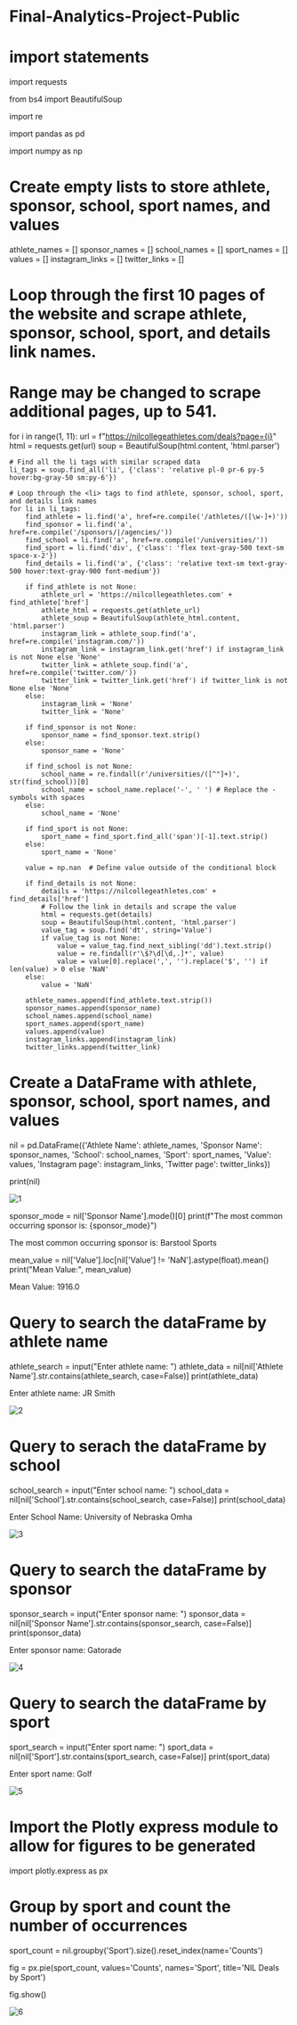 # Final-Analytics-Project-Public

# import statements
import requests

from bs4 import BeautifulSoup

import re

import pandas as pd

import numpy as np


# Create empty lists to store athlete, sponsor, school, sport names, and values
athlete_names = []
sponsor_names = []
school_names = []
sport_names = []
values = []
instagram_links = []
twitter_links = []


# Loop through the first 10 pages of the website and scrape athlete, sponsor, school, sport, and details link names.
# Range may be changed to scrape additional pages, up to 541.
for i in range(1, 11):
    url = f"https://nilcollegeathletes.com/deals?page={i}"
    html = requests.get(url)
    soup = BeautifulSoup(html.content, 'html.parser')

    # Find all the li tags with similar scraped data
    li_tags = soup.find_all('li', {'class': 'relative pl-0 pr-6 py-5 hover:bg-gray-50 sm:py-6'})

    # Loop through the <li> tags to find athlete, sponsor, school, sport, and details link names
    for li in li_tags:
        find_athlete = li.find('a', href=re.compile('/athletes/([\w-]+)'))
        find_sponsor = li.find('a', href=re.compile('/sponsors/|/agencies/'))
        find_school = li.find('a', href=re.compile('/universities/'))
        find_sport = li.find('div', {'class': 'flex text-gray-500 text-sm space-x-2'})
        find_details = li.find('a', {'class': 'relative text-sm text-gray-500 hover:text-gray-900 font-medium'})

        if find_athlete is not None:
            athlete_url = 'https://nilcollegeathletes.com' + find_athlete['href']
            athlete_html = requests.get(athlete_url)
            athlete_soup = BeautifulSoup(athlete_html.content, 'html.parser')
            instagram_link = athlete_soup.find('a', href=re.compile('instagram.com/'))
            instagram_link = instagram_link.get('href') if instagram_link is not None else 'None'
            twitter_link = athlete_soup.find('a', href=re.compile('twitter.com/'))
            twitter_link = twitter_link.get('href') if twitter_link is not None else 'None'
        else:
            instagram_link = 'None'
            twitter_link = 'None'

        if find_sponsor is not None:
            sponsor_name = find_sponsor.text.strip()
        else:
            sponsor_name = 'None'

        if find_school is not None:
            school_name = re.findall(r'/universities/([^"]+)', str(find_school))[0]
            school_name = school_name.replace('-', ' ') # Replace the - symbols with spaces
        else:
            school_name = 'None'

        if find_sport is not None:
            sport_name = find_sport.find_all('span')[-1].text.strip()
        else:
            sport_name = 'None'

        value = np.nan  # Define value outside of the conditional block

        if find_details is not None:
            details = 'https://nilcollegeathletes.com' + find_details['href']
            # Follow the link in details and scrape the value
            html = requests.get(details)
            soup = BeautifulSoup(html.content, 'html.parser')
            value_tag = soup.find('dt', string='Value')
            if value_tag is not None:
                value = value_tag.find_next_sibling('dd').text.strip()
                value = re.findall(r'\$?\d[\d,.]*', value)
                value = value[0].replace(',', '').replace('$', '') if len(value) > 0 else 'NaN'
        else:
            value = 'NaN'

        athlete_names.append(find_athlete.text.strip())
        sponsor_names.append(sponsor_name)
        school_names.append(school_name)
        sport_names.append(sport_name)
        values.append(value)
        instagram_links.append(instagram_link)
        twitter_links.append(twitter_link)


# Create a DataFrame with athlete, sponsor, school, sport names, and values
nil = pd.DataFrame({'Athlete Name': athlete_names, 'Sponsor Name': sponsor_names, 'School': school_names, 'Sport': sport_names, 'Value': values, 'Instagram page': instagram_links, 'Twitter page': twitter_links})


print(nil)

![1](https://github.com/Cgrutsch/Final-Analytics-Project-Public/assets/123528826/e4149d28-d1ad-4925-a526-145b208df3ad)



sponsor_mode = nil['Sponsor Name'].mode()[0]
print(f"The most common occurring sponsor is: {sponsor_mode}")

  The most common occurring sponsor is: Barstool Sports
  
  
  
  
  
mean_value = nil['Value'].loc[nil['Value'] != 'NaN'].astype(float).mean()
print("Mean Value:", mean_value)

  Mean Value: 1916.0
  
# Query to search the dataFrame by athlete name
athlete_search = input("Enter athlete name: ")
athlete_data = nil[nil['Athlete Name'].str.contains(athlete_search, case=False)]
print(athlete_data)

Enter athlete name: JR Smith
   
![2](https://github.com/Cgrutsch/Final-Analytics-Project-Public/assets/123528826/cb59b067-c0ce-41ef-8784-547a5e27c971)


# Query to serach the dataFrame by school
school_search = input("Enter school name: ")
school_data = nil[nil['School'].str.contains(school_search, case=False)]
print(school_data)

Enter School Name: University of Nebraska Omha

![3](https://github.com/Cgrutsch/Final-Analytics-Project-Public/assets/123528826/2333266e-57b3-45be-964b-2792e959017b)


# Query to search the dataFrame by sponsor
sponsor_search = input("Enter sponsor name: ")
sponsor_data = nil[nil['Sponsor Name'].str.contains(sponsor_search, case=False)]
print(sponsor_data)

Enter sponsor name: Gatorade
  
![4](https://github.com/Cgrutsch/Data-Analytics-Project/assets/123528826/cc7235c6-1a1b-4008-a390-25a9127de99c)


# Query to search the dataFrame by sport
sport_search = input("Enter sport name: ")
sport_data = nil[nil['Sport'].str.contains(sport_search, case=False)]
print(sport_data)

Enter sport name: Golf
  
![5](https://github.com/Cgrutsch/Final-Analytics-Project-Public/assets/123528826/35b05f9f-a0c9-45c9-8371-ac91d5dea655)


# Import the Plotly express module to allow for figures to be generated 
import plotly.express as px


# Group by sport and count the number of occurrences
sport_count = nil.groupby('Sport').size().reset_index(name='Counts')


fig = px.pie(sport_count, values='Counts', names='Sport', title='NIL Deals by Sport')


fig.show()


![6](https://github.com/Cgrutsch/Final-Analytics-Project-Public/assets/123528826/4d33e994-a020-4d45-8bda-3ccd6b7ab4c0)
